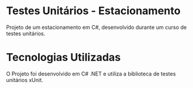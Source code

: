 # Testes Unitários - Estacionamento
 Projeto de um estacionamento em C#, desenvolvido durante um curso de testes unitários.

 # Tecnologias Utilizadas
 O Projeto foi desenvolvido em C# .NET e utiliza a biblioteca de testes unitários xUnit.



